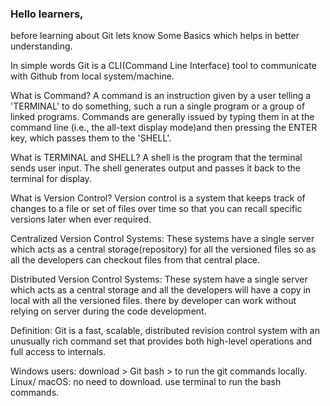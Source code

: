 
 <h3>Hello learners,</h3> before learning about Git lets know Some Basics which helps in better understanding.

In simple words Git is a CLI(Command Line Interface) tool to communicate with Github from local system/machine.  

What is Command?
            A command is an instruction given by a user telling a 'TERMINAL' to do something, such a run a single program or a group of linked programs. Commands are generally issued by typing them in at the command line (i.e., the all-text display mode)and then pressing the ENTER key, which passes them to the 'SHELL'.

What is TERMINAL and SHELL?
           A shell is the program that the terminal sends user input. The shell generates output and passes it back to the terminal for display.

What is Version Control? 
Version control is a system that keeps track of changes to a file or set of files over time so that you can recall specific versions later when ever required. 

Centralized Version Control Systems:
These systems have a single server which acts as a central storage(repository) for all the versioned files so as all the developers can checkout files from that central place.

											

Distributed Version Control Systems:
These system have a single server which acts as a central storage and all the developers will have a copy in local with all the versioned files.
there by developer can work without relying on server during the  code development.
										


Definition:
         Git is a fast, scalable, distributed revision control system with an unusually rich command set that provides both high-level operations and full access to internals.

Windows users: download > Git bash > to run the git commands locally.
Linux/ macOS: no need to download. use terminal to run the bash commands.
